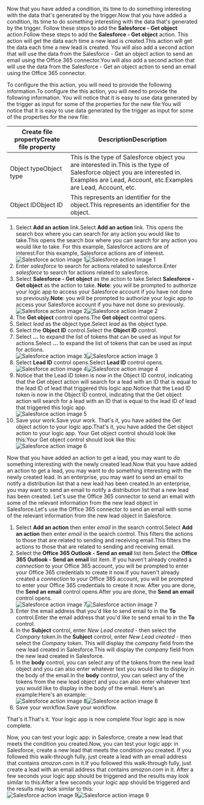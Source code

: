 <span data-ttu-id="50a5f-101">Now that you have added a condition, its time to do something interesting with the data that's generated by the trigger.</span><span class="sxs-lookup"><span data-stu-id="50a5f-101">Now that you have added a condition, its time to do something interesting with the data that's generated by the trigger.</span></span> <span data-ttu-id="50a5f-102">Follow these steps to add the **Salesforce - Get object** action.</span><span class="sxs-lookup"><span data-stu-id="50a5f-102">Follow these steps to add the **Salesforce - Get object** action.</span></span> <span data-ttu-id="50a5f-103">This action will get the data each time a new lead is created.</span><span class="sxs-lookup"><span data-stu-id="50a5f-103">This action will get the data each time a new lead is created.</span></span> <span data-ttu-id="50a5f-104">You will also add a second action that will use the data from the Salesforce - Get an object action to send an email using the Office 365 connector.</span><span class="sxs-lookup"><span data-stu-id="50a5f-104">You will also add a second action that will use the data from the Salesforce - Get an object action to send an email using the Office 365 connector.</span></span>  

<span data-ttu-id="50a5f-105">To configure the this action, you will need to provide the following information.</span><span class="sxs-lookup"><span data-stu-id="50a5f-105">To configure the this action, you will need to provide the following information.</span></span> <span data-ttu-id="50a5f-106">You will notice that it is easy to use data generated by the trigger as input for some of the properties for the new file:</span><span class="sxs-lookup"><span data-stu-id="50a5f-106">You will notice that it is easy to use data generated by the trigger as input for some of the properties for the new file:</span></span>

| <span data-ttu-id="50a5f-107">Create file property</span><span class="sxs-lookup"><span data-stu-id="50a5f-107">Create file property</span></span> | <span data-ttu-id="50a5f-108">Description</span><span class="sxs-lookup"><span data-stu-id="50a5f-108">Description</span></span> |
| --- | --- |
| <span data-ttu-id="50a5f-109">Object type</span><span class="sxs-lookup"><span data-stu-id="50a5f-109">Object type</span></span> |<span data-ttu-id="50a5f-110">This is the type of Salesforce object you are interested in.</span><span class="sxs-lookup"><span data-stu-id="50a5f-110">This is the type of Salesforce object you are interested in.</span></span> <span data-ttu-id="50a5f-111">Examples are Lead, Account, etc.</span><span class="sxs-lookup"><span data-stu-id="50a5f-111">Examples are Lead, Account, etc.</span></span> |
| <span data-ttu-id="50a5f-112">Object ID</span><span class="sxs-lookup"><span data-stu-id="50a5f-112">Object ID</span></span> |<span data-ttu-id="50a5f-113">This represents an identifier for the object.</span><span class="sxs-lookup"><span data-stu-id="50a5f-113">This represents an identifier for the object.</span></span> |

1. <span data-ttu-id="50a5f-114">Select **Add an action** link.</span><span class="sxs-lookup"><span data-stu-id="50a5f-114">Select **Add an action** link.</span></span> <span data-ttu-id="50a5f-115">This opens the search box where you can search for any action you would like to take.</span><span class="sxs-lookup"><span data-stu-id="50a5f-115">This opens the search box where you can search for any action you would like to take.</span></span> <span data-ttu-id="50a5f-116">For this example, Salesforce actions are of interest.</span><span class="sxs-lookup"><span data-stu-id="50a5f-116">For this example, Salesforce actions are of interest.</span></span>      
   <span data-ttu-id="50a5f-117">![Salesforce action image 1](https://docstestmedia1.blob.core.windows.net/azure-media/includes/media/connectors-create-api-salesforce/action-1.png)</span><span class="sxs-lookup"><span data-stu-id="50a5f-117">![Salesforce action image 1](https://docstestmedia1.blob.core.windows.net/azure-media/includes/media/connectors-create-api-salesforce/action-1.png)</span></span>  
2. <span data-ttu-id="50a5f-118">Enter *salesforce* to search for actions related to salesforce.</span><span class="sxs-lookup"><span data-stu-id="50a5f-118">Enter *salesforce* to search for actions related to salesforce.</span></span>
3. <span data-ttu-id="50a5f-119">Select **Salesforce - Get object** as the action to take.</span><span class="sxs-lookup"><span data-stu-id="50a5f-119">Select **Salesforce - Get object** as the action to take.</span></span>   <span data-ttu-id="50a5f-120">**Note**: you will be prompted to authorize your logic app to access your Salesforce account if you have not done so previously.</span><span class="sxs-lookup"><span data-stu-id="50a5f-120">**Note**: you will be prompted to authorize your logic app to access your Salesforce account if you have not done so previously.</span></span>    
   <span data-ttu-id="50a5f-121">![Salesforce action image 2](https://docstestmedia1.blob.core.windows.net/azure-media/includes/media/connectors-create-api-salesforce/action-2.png)</span><span class="sxs-lookup"><span data-stu-id="50a5f-121">![Salesforce action image 2](https://docstestmedia1.blob.core.windows.net/azure-media/includes/media/connectors-create-api-salesforce/action-2.png)</span></span>    
4. <span data-ttu-id="50a5f-122">The **Get object** control opens.</span><span class="sxs-lookup"><span data-stu-id="50a5f-122">The **Get object** control opens.</span></span>  
5. <span data-ttu-id="50a5f-123">Select *lead* as the object type.</span><span class="sxs-lookup"><span data-stu-id="50a5f-123">Select *lead* as the object type.</span></span>
6. <span data-ttu-id="50a5f-124">Select the **Object ID** control.</span><span class="sxs-lookup"><span data-stu-id="50a5f-124">Select the **Object ID** control.</span></span>
7. <span data-ttu-id="50a5f-125">Select **...** to expand the list of tokens that can be used as input for actions.</span><span class="sxs-lookup"><span data-stu-id="50a5f-125">Select **...** to expand the list of tokens that can be used as input for actions.</span></span>       
   <span data-ttu-id="50a5f-126">![Salesforce action image 3](https://docstestmedia1.blob.core.windows.net/azure-media/includes/media/connectors-create-api-salesforce/action-3.png)</span><span class="sxs-lookup"><span data-stu-id="50a5f-126">![Salesforce action image 3](https://docstestmedia1.blob.core.windows.net/azure-media/includes/media/connectors-create-api-salesforce/action-3.png)</span></span>    
8. <span data-ttu-id="50a5f-127">Select **Lead ID** control opens.</span><span class="sxs-lookup"><span data-stu-id="50a5f-127">Select **Lead ID** control opens.</span></span>   
   <span data-ttu-id="50a5f-128">![Salesforce action image 4](https://docstestmedia1.blob.core.windows.net/azure-media/includes/media/connectors-create-api-salesforce/action-4.png)</span><span class="sxs-lookup"><span data-stu-id="50a5f-128">![Salesforce action image 4](https://docstestmedia1.blob.core.windows.net/azure-media/includes/media/connectors-create-api-salesforce/action-4.png)</span></span>     
9. <span data-ttu-id="50a5f-129">Notice that the Lead ID token is now in the Object ID control, indicating that the Get object action will search for a lead with an ID that is equal to the lead ID of lead that triggered this logic app.</span><span class="sxs-lookup"><span data-stu-id="50a5f-129">Notice that the Lead ID token is now in the Object ID control, indicating that the Get object action will search for a lead with an ID that is equal to the lead ID of lead that triggered this logic app.</span></span>  
   ![Salesforce action image 5](https://docstestmedia1.blob.core.windows.net/azure-media/includes/media/connectors-create-api-salesforce/action-5.png)  
10. <span data-ttu-id="50a5f-131">Save your work.</span><span class="sxs-lookup"><span data-stu-id="50a5f-131">Save your work.</span></span> <span data-ttu-id="50a5f-132">That's it, you have added the Get object action to your logic app.</span><span class="sxs-lookup"><span data-stu-id="50a5f-132">That's it, you have added the Get object action to your logic app.</span></span> <span data-ttu-id="50a5f-133">Your Get object control should look like this:</span><span class="sxs-lookup"><span data-stu-id="50a5f-133">Your Get object control should look like this:</span></span>    
    ![Salesforce action image 6](https://docstestmedia1.blob.core.windows.net/azure-media/includes/media/connectors-create-api-salesforce/action-6.png)  

<span data-ttu-id="50a5f-135">Now that you have added an action to get a lead, you may want to do something interesting with the newly created lead.</span><span class="sxs-lookup"><span data-stu-id="50a5f-135">Now that you have added an action to get a lead, you may want to do something interesting with the newly created lead.</span></span> <span data-ttu-id="50a5f-136">In an enterprise, you may want to send an email to notify a distribution list that a new lead has been created.</span><span class="sxs-lookup"><span data-stu-id="50a5f-136">In an enterprise, you may want to send an email to notify a distribution list that a new lead has been created.</span></span> <span data-ttu-id="50a5f-137">Let's use the Office 365 connector to send an email with some of the relevant information from the new lead object in Salesforce.</span><span class="sxs-lookup"><span data-stu-id="50a5f-137">Let's use the Office 365 connector to send an email with some of the relevant information from the new lead object in Salesforce.</span></span>  

1. <span data-ttu-id="50a5f-138">Select **Add an action** then enter *email* in the search control.</span><span class="sxs-lookup"><span data-stu-id="50a5f-138">Select **Add an action** then enter *email* in the search control.</span></span> <span data-ttu-id="50a5f-139">This filters the actions to those that are related to sending and receiving email.</span><span class="sxs-lookup"><span data-stu-id="50a5f-139">This filters the actions to those that are related to sending and receiving email.</span></span>  
2. <span data-ttu-id="50a5f-140">Select the **Office 365 Outlook - Send an email** list item.</span><span class="sxs-lookup"><span data-stu-id="50a5f-140">Select the **Office 365 Outlook - Send an email** list item.</span></span> <span data-ttu-id="50a5f-141">If you haven't already created a *connection* to your Office 365 account, you will be prompted to enter your Office 365 credentials to create it now.</span><span class="sxs-lookup"><span data-stu-id="50a5f-141">If you haven't already created a *connection* to your Office 365 account, you will be prompted to enter your Office 365 credentials to create it now.</span></span> <span data-ttu-id="50a5f-142">After you are done, the **Send an email** control opens.</span><span class="sxs-lookup"><span data-stu-id="50a5f-142">After you are done, the **Send an email** control opens.</span></span>        
   <span data-ttu-id="50a5f-143">![Salesforce action image 7](https://docstestmedia1.blob.core.windows.net/azure-media/includes/media/connectors-create-api-salesforce/action-7.png)</span><span class="sxs-lookup"><span data-stu-id="50a5f-143">![Salesforce action image 7](https://docstestmedia1.blob.core.windows.net/azure-media/includes/media/connectors-create-api-salesforce/action-7.png)</span></span>  
3. <span data-ttu-id="50a5f-144">Enter the email address that you'd like to send email to in the **To** control.</span><span class="sxs-lookup"><span data-stu-id="50a5f-144">Enter the email address that you'd like to send email to in the **To** control.</span></span>
4. <span data-ttu-id="50a5f-145">In the **Subject** control, enter *New Lead created* - then select the *Company* token.</span><span class="sxs-lookup"><span data-stu-id="50a5f-145">In the **Subject** control, enter *New Lead created* - then select the *Company* token.</span></span> <span data-ttu-id="50a5f-146">This will display the *company* field from the new lead created in Salesforce.</span><span class="sxs-lookup"><span data-stu-id="50a5f-146">This will display the *company* field from the new lead created in Salesforce.</span></span>  
5. <span data-ttu-id="50a5f-147">In the **body** control, you can select any of the tokens from the new lead object and you can also enter whatever text you would like to display in the body of the email.</span><span class="sxs-lookup"><span data-stu-id="50a5f-147">In the **body** control, you can select any of the tokens from the new lead object and you can also enter whatever text you would like to display in the body of the email.</span></span> <span data-ttu-id="50a5f-148">Here's an example:</span><span class="sxs-lookup"><span data-stu-id="50a5f-148">Here's an example:</span></span>  
   <span data-ttu-id="50a5f-149">![Salesforce action image 8](https://docstestmedia1.blob.core.windows.net/azure-media/includes/media/connectors-create-api-salesforce/action-8.png)</span><span class="sxs-lookup"><span data-stu-id="50a5f-149">![Salesforce action image 8](https://docstestmedia1.blob.core.windows.net/azure-media/includes/media/connectors-create-api-salesforce/action-8.png)</span></span>   
6. <span data-ttu-id="50a5f-150">Save your workflow.</span><span class="sxs-lookup"><span data-stu-id="50a5f-150">Save your workflow.</span></span>  

<span data-ttu-id="50a5f-151">That's it.</span><span class="sxs-lookup"><span data-stu-id="50a5f-151">That's it.</span></span> <span data-ttu-id="50a5f-152">Your logic app is now complete.</span><span class="sxs-lookup"><span data-stu-id="50a5f-152">Your logic app is now complete.</span></span>  

<span data-ttu-id="50a5f-153">Now, you can test your logic app: in Salesforce, create a new lead that meets the condition you created.</span><span class="sxs-lookup"><span data-stu-id="50a5f-153">Now, you can test your logic app: in Salesforce, create a new lead that meets the condition you created.</span></span>  <span data-ttu-id="50a5f-154">If you followed this walk-through fully, just create a lead with an email address that contains *amazon.com* in it.</span><span class="sxs-lookup"><span data-stu-id="50a5f-154">If you followed this walk-through fully, just create a lead with an email address that contains *amazon.com* in it.</span></span> <span data-ttu-id="50a5f-155">After a few seconds your logic app should be triggered and the results may look similar to this:</span><span class="sxs-lookup"><span data-stu-id="50a5f-155">After a few seconds your logic app should be triggered and the results may look similar to this:</span></span>  
<span data-ttu-id="50a5f-156">![Salesforce action image 9](https://docstestmedia1.blob.core.windows.net/azure-media/includes/media/connectors-create-api-salesforce/action-9.png)</span><span class="sxs-lookup"><span data-stu-id="50a5f-156">![Salesforce action image 9](https://docstestmedia1.blob.core.windows.net/azure-media/includes/media/connectors-create-api-salesforce/action-9.png)</span></span>  










